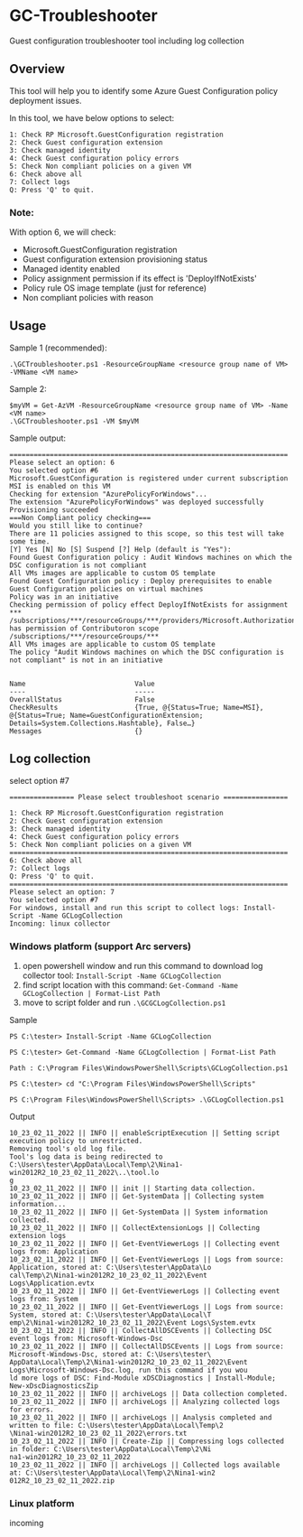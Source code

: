 # GC-Troubleshooter
Guest configuration troubleshooter tool including log collection

## Overview
This tool will help you to identify some Azure Guest Configuration policy deployment issues.

In this tool, we have below options to select:
```
1: Check RP Microsoft.GuestConfiguration registration
2: Check Guest configuration extension
3: Check managed identity
4: Check Guest configuration policy errors
5: Check Non compliant policies on a given VM
6: Check above all
7: Collect logs
Q: Press 'Q' to quit.
```

### Note: 
With option 6, we will check:
* Microsoft.GuestConfiguration registration
* Guest configuration extension provisioning status
* Managed identity enabled
* Policy assignment permission if its effect is 'DeployIfNotExists'
* Policy rule OS image template (just for reference)
* Non compliant policies with reason

## Usage
Sample 1 (recommended):
```
.\GCTroubleshooter.ps1 -ResourceGroupName <resource group name of VM> -VMName <VM name>
```
  
Sample 2:
```
$myVM = Get-AzVM -ResourceGroupName <resource group name of VM> -Name <VM name>
.\GCTroubleshooter.ps1 -VM $myVM
```

Sample output:
```
=====================================================================
Please select an option: 6
You selected option #6
Microsoft.GuestConfiguration is registered under current subscription
MSI is enabled on this VM
Checking for extension "AzurePolicyForWindows"...
The extension "AzurePolicyForWindows" was deployed successfully
Provisioning succeeded
===Non Compliant policy checking===
Would you still like to continue?
There are 11 policies assigned to this scope, so this test will take some time.
[Y] Yes [N] No [S] Suspend [?] Help (default is "Yes"):
Found Guest Configuration policy : Audit Windows machines on which the DSC configuration is not compliant
All VMs images are applicable to custom OS template
Found Guest Configuration policy : Deploy prerequisites to enable Guest Configuration policies on virtual machines
Policy was in an initiative
Checking permission of policy effect DeployIfNotExists for assignment ***
/subscriptions/***/resourceGroups/***/providers/Microsoft.Authorization/roleAssignments/*** has permission of Contributoron scope /subscriptions/***/resourceGroups/***
All VMs images are applicable to custom OS template
The policy "Audit Windows machines on which the DSC configuration is not compliant" is not in an initiative


Name                           Value
----                           -----
OverallStatus                  False
CheckResults                   {True, @{Status=True; Name=MSI}, @{Status=True; Name=GuestConfigurationExtension; Details=System.Collections.Hashtable}, False…}
Messages                       {}
```

## Log collection
select option #7
```
================ Please select troubleshoot scenario ================

1: Check RP Microsoft.GuestConfiguration registration
2: Check Guest configuration extension
3: Check managed identity
4: Check Guest configuration policy errors
5: Check Non compliant policies on a given VM
=====================================================================
6: Check above all
7: Collect logs
Q: Press 'Q' to quit.
=====================================================================
Please select an option: 7
You selected option #7
For windows, install and run this script to collect logs: Install-Script -Name GCLogCollection
Incoming: linux collector
```

### Windows platform (support Arc servers)
1. open powershell window and run this command to download log collector tool: `Install-Script -Name GCLogCollection`
2. find script location with this command: `Get-Command -Name GCLogCollection | Format-List Path`
3. move to script folder and run `.\GCGCLogCollection.ps1`

Sample
```
PS C:\tester> Install-Script -Name GCLogCollection

PS C:\tester> Get-Command -Name GCLogCollection | Format-List Path

Path : C:\Program Files\WindowsPowerShell\Scripts\GCLogCollection.ps1

PS C:\tester> cd "C:\Program Files\WindowsPowerShell\Scripts"

PS C:\Program Files\WindowsPowerShell\Scripts> .\GCLogCollection.ps1
```

Output
```
10_23_02_11_2022 || INFO || enableScriptExecution || Setting script execution policy to unrestricted.
Removing tool's old log file.
Tool's log data is being redirected to C:\Users\tester\AppData\Local\Temp\2\Nina1-win2012R2_10_23_02_11_2022\..\tool.lo
g
10_23_02_11_2022 || INFO || init || Starting data collection.
10_23_02_11_2022 || INFO || Get-SystemData || Collecting system information...
10_23_02_11_2022 || INFO || Get-SystemData || System information collected.
10_23_02_11_2022 || INFO || CollectExtensionLogs || Collecting extension logs
10_23_02_11_2022 || INFO || Get-EventViewerLogs || Collecting event logs from: Application
10_23_02_11_2022 || INFO || Get-EventViewerLogs || Logs from source: Application, stored at: C:\Users\tester\AppData\Lo
cal\Temp\2\Nina1-win2012R2_10_23_02_11_2022\Event Logs\Application.evtx
10_23_02_11_2022 || INFO || Get-EventViewerLogs || Collecting event logs from: System
10_23_02_11_2022 || INFO || Get-EventViewerLogs || Logs from source: System, stored at: C:\Users\tester\AppData\Local\T
emp\2\Nina1-win2012R2_10_23_02_11_2022\Event Logs\System.evtx
10_23_02_11_2022 || INFO || CollectAllDSCEvents || Collecting DSC event logs from: Microsoft-Windows-Dsc
10_23_02_11_2022 || INFO || CollectAllDSCEvents || Logs from source: Microsoft-Windows-Dsc, stored at: C:\Users\tester\
AppData\Local\Temp\2\Nina1-win2012R2_10_23_02_11_2022\Event Logs\Microsoft-Windows-Dsc.log, run this command if you wou
ld more logs of DSC: Find-Module xDSCDiagnostics | Install-Module; New-xDscDiagnosticsZip
10_23_02_11_2022 || INFO || archiveLogs || Data collection completed.
10_23_02_11_2022 || INFO || archiveLogs || Analyzing collected logs for errors.
10_23_02_11_2022 || INFO || archiveLogs || Analysis completed and written to file: C:\Users\tester\AppData\Local\Temp\2
\Nina1-win2012R2_10_23_02_11_2022\errors.txt
10_23_02_11_2022 || INFO || Create-Zip || Compressing logs collected in folder: C:\Users\tester\AppData\Local\Temp\2\Ni
na1-win2012R2_10_23_02_11_2022
10_23_02_11_2022 || INFO || archiveLogs || Collected logs available at: C:\Users\tester\AppData\Local\Temp\2\Nina1-win2
012R2_10_23_02_11_2022.zip
```

### Linux platform
incoming

